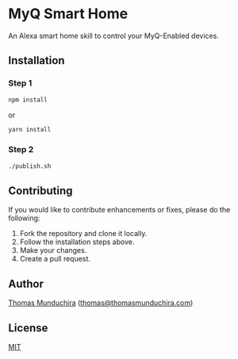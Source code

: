# MyQ Smart Home
An Alexa smart home skill to control your MyQ-Enabled devices.

## Installation

### Step 1
```bash
npm install
```

or

```bash
yarn install
```

### Step 2
```bash
./publish.sh
```

## Contributing

If you would like to contribute enhancements or fixes, please do the following:
1. Fork the repository and clone it locally.
2. Follow the installation steps above.
3. Make your changes.
4. Create a pull request.

## Author
[Thomas Munduchira](https://thomasmunduchira.com/) ([thomas@thomasmunduchira.com](mailto:thomas@thomasmunduchira.com))

## License
[MIT](https://github.com/thomasmunduchira/myq-smart-home-alexa/blob/master/LICENSE)
